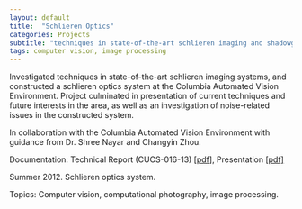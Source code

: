 ```yaml
---
layout: default
title:  "Schlieren Optics"
categories: Projects
subtitle: "techniques in state-of-the-art schlieren imaging and shadowgraphy systems"
tags: computer vision, image processing
---
```


Investigated techniques in state-of-the-art schlieren imaging systems, and
constructed a schlieren optics system at the Columbia Automated Vision Environment.
Project culminated in presentation of current techniques and future interests
in the area, as well as an investigation of noise-related issues in the 
constructed system. 


In collaboration with the Columbia Automated Vision Environment with guidance from
Dr. Shree Nayar and Changyin Zhou.


Documentation: Technical Report (CUCS-016-13) <a href="{{ site.baseurl }}/projects/files/schlr_report.pdf">[pdf]</a>, 
Presentation <a href="{{ site.baseurl }}/projects/files/schlr_ppt.pdf">[pdf]</a>


Summer 2012. Schlieren optics system.

Topics: Computer vision, computational photography, image processing.
